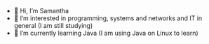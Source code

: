 - 👋 Hi, I’m Samantha
- 👀 I’m interested in programming, systems and networks and IT in general (I am still studying)
- 🌱 I’m currently learning Java (I am using Java on Linux to learn)


<!---
samieholmes01/samieholmes01 is a ✨ special ✨ repository because its `README.md` (this file) appears on your GitHub profile.
You can click the Preview link to take a look at your changes.
--->
